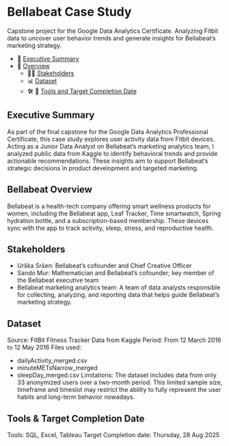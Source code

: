 # Bellabeat Case Study
Capstone project for the Google Data Analytics Certificate. Analyzing Fitbit data to uncover user behavior trends and generate insights for Bellabeat’s marketing strategy.

- 🎯 [Executive Summary](#Executive-Summary)
- 🌿 [Overview](#Bellabeat-Overview)
  - 🧑‍💼 [Stakeholders](#Stakeholders)
  - 📊 [Dataset](#Dataset)
  - 🛠️ 📅 [Tools and Target Completion Date](#Tools-&-Target-Completion-Date)


## Executive Summary
As part of the final capstone for the Google Data Analytics Professional Certificate, this case study explores user activity data from Fitbit devices. Acting as a Junior Data Analyst on Bellabeat’s marketing analytics team, I analyzed public data from Kaggle to identify behavioral trends and provide actionable recommendations. These insights aim to support Bellabeat’s strategic decisions in product development and targeted marketing.

## Bellabeat Overview
Bellabeat is a health-tech company offering smart wellness products for women, including the Bellabeat app, Leaf Tracker, Time smartwatch, Spring hydration bottle, and a subscription-based membership. These devices sync with the app to track activity, sleep, stress, and reproductive health.

## Stakeholders
- Urška Sršen: Bellabeat’s cofounder and Chief Creative Officer 
- Sando Mur: Mathematician and Bellabeat’s cofounder; key member of the Bellabeat executive team 
- Bellabeat marketing analytics team: A team of data analysts responsible for collecting, analyzing, and reporting data that helps guide Bellabeat’s marketing strategy. 

## Dataset
Source: FitBit Fitness Tracker Data from Kaggle
Period: From 12 March 2016 to 12 May 2016
Files used:
- dailyActivity_merged.csv
- minuteMETsNarrow_merged
- sleepDay_merged.csv
Limitations: The dataset includes data from only 33 anonymized users over a two-month period. 
This limited sample size, timeframe and timeslot may restrict the ability to fully represent the user habits and long-term behavior nowadays. 


## Tools & Target Completion Date
Tools: SQL, Excel, Tableau
Target Completion date: Thursday, 28 Aug 2025




